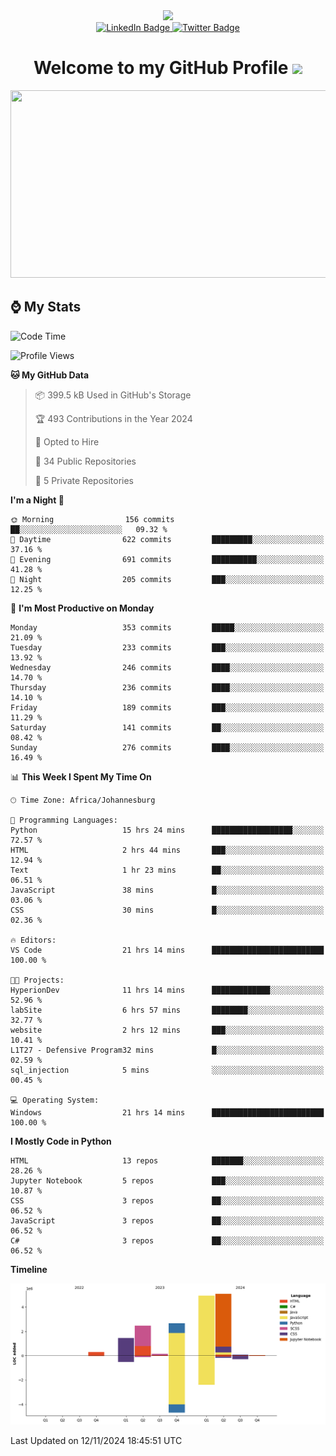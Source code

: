 <div id="header" align="center">
  <img src="https://github.com/user-attachments/assets/c79c3d9c-c1c6-4de8-b134-d96659ba3b04" width="100"/>

 <div id="badges">
   <a href="/br-code">
     <img src="https://img.shields.io/badge/Website-blue?style=for-the-badge&logoColor=white" alt="LinkedIn Badge">
   </a>
  
   <a href="/searxng-docker">
     <img src="https://img.shields.io/badge/searXNG-lightblue?style=for-the-badge&logo=twitter&logoColor=white" alt="Twitter Badge">
   </a>
 </div>
 
 <h1>
  Welcome to my GitHub Profile 
   <img src="https://media.giphy.com/media/hvRJCLFzcasrR4ia7z/giphy.gif" width="30px"/>
 </h1>
 
 <div align="center">
   <img src="https://media.giphy.com/media/dWesBcTLavkZuG35MI/giphy.gif" width="600" height="300"/>
 </div>
</div>

## ⌚ My Stats

<!--START_SECTION:waka-->
![Code Time](http://img.shields.io/badge/Code%20Time-110%20hrs%2033%20mins-blue)

![Profile Views](http://img.shields.io/badge/Profile%20Views-7-blue)

**🐱 My GitHub Data** 

> 📦 399.5 kB Used in GitHub's Storage 
 > 
> 🏆 493 Contributions in the Year 2024
 > 
> 💼 Opted to Hire
 > 
> 📜 34 Public Repositories 
 > 
> 🔑 5 Private Repositories 
 > 
**I'm a Night 🦉** 

```text
🌞 Morning                156 commits         ██░░░░░░░░░░░░░░░░░░░░░░░   09.32 % 
🌆 Daytime                622 commits         █████████░░░░░░░░░░░░░░░░   37.16 % 
🌃 Evening                691 commits         ██████████░░░░░░░░░░░░░░░   41.28 % 
🌙 Night                  205 commits         ███░░░░░░░░░░░░░░░░░░░░░░   12.25 % 
```
📅 **I'm Most Productive on Monday** 

```text
Monday                   353 commits         █████░░░░░░░░░░░░░░░░░░░░   21.09 % 
Tuesday                  233 commits         ███░░░░░░░░░░░░░░░░░░░░░░   13.92 % 
Wednesday                246 commits         ████░░░░░░░░░░░░░░░░░░░░░   14.70 % 
Thursday                 236 commits         ████░░░░░░░░░░░░░░░░░░░░░   14.10 % 
Friday                   189 commits         ███░░░░░░░░░░░░░░░░░░░░░░   11.29 % 
Saturday                 141 commits         ██░░░░░░░░░░░░░░░░░░░░░░░   08.42 % 
Sunday                   276 commits         ████░░░░░░░░░░░░░░░░░░░░░   16.49 % 
```


📊 **This Week I Spent My Time On** 

```text
🕑︎ Time Zone: Africa/Johannesburg

💬 Programming Languages: 
Python                   15 hrs 24 mins      ██████████████████░░░░░░░   72.57 % 
HTML                     2 hrs 44 mins       ███░░░░░░░░░░░░░░░░░░░░░░   12.94 % 
Text                     1 hr 23 mins        ██░░░░░░░░░░░░░░░░░░░░░░░   06.51 % 
JavaScript               38 mins             █░░░░░░░░░░░░░░░░░░░░░░░░   03.06 % 
CSS                      30 mins             █░░░░░░░░░░░░░░░░░░░░░░░░   02.36 % 

🔥 Editors: 
VS Code                  21 hrs 14 mins      █████████████████████████   100.00 % 

🐱‍💻 Projects: 
HyperionDev              11 hrs 14 mins      █████████████░░░░░░░░░░░░   52.96 % 
labSite                  6 hrs 57 mins       ████████░░░░░░░░░░░░░░░░░   32.77 % 
website                  2 hrs 12 mins       ███░░░░░░░░░░░░░░░░░░░░░░   10.41 % 
L1T27 - Defensive Program32 mins             █░░░░░░░░░░░░░░░░░░░░░░░░   02.59 % 
sql_injection            5 mins              ░░░░░░░░░░░░░░░░░░░░░░░░░   00.45 % 

💻 Operating System: 
Windows                  21 hrs 14 mins      █████████████████████████   100.00 % 
```

**I Mostly Code in Python** 

```text
HTML                     13 repos            ███████░░░░░░░░░░░░░░░░░░   28.26 % 
Jupyter Notebook         5 repos             ███░░░░░░░░░░░░░░░░░░░░░░   10.87 % 
CSS                      3 repos             ██░░░░░░░░░░░░░░░░░░░░░░░   06.52 % 
JavaScript               3 repos             ██░░░░░░░░░░░░░░░░░░░░░░░   06.52 % 
C#                       3 repos             ██░░░░░░░░░░░░░░░░░░░░░░░   06.52 % 
```



**Timeline**

![Lines of Code chart](https://raw.githubusercontent.com/brandenvs/brandenvs/main/assets/bar_graph.png)


 Last Updated on 12/11/2024 18:45:51 UTC
<!--END_SECTION:waka-->
<!--
**brandenvs/brandenvs** is a ✨ _special_ ✨ repository because its `README.md` (this file) appears on your GitHub profile.

Here are some ideas to get you started:

- 🔭 I’m currently working on ...
- 🌱 I’m currently learning ...
- 👯 I’m looking to collaborate on ...
- 🤔 I’m looking for help with ...
- 💬 Ask me about ...
- 📫 How to reach me: ...
- 😄 Pronouns: ...
- ⚡ Fun fact: ...
-->
